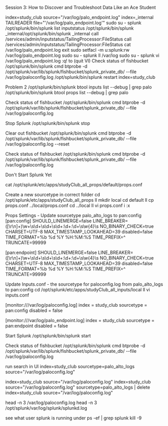 Session 3: How to Discover and Troubleshoot Data Like an Ace Student

index=study_club source="/var/log/palo_endpoint.log"
index=_internal TAILREADER file="'/var/log/palo_endpoint.log'"
sudo su - splunk
/opt/splunk/bin/splunk list inputstatus
/opt/splunk/bin/splunk _internal/opt/splunk/bin/splunk _internal call /services/admin/inputstatus/TailingProcessor:FileStatus
 call /services/admin/inputstatus/TailingProcessor:FileStatus
 cat /var/log/palo_endpoint.log
 exit
sudo setfacl -m u:splunk:rw /var/log/palo_endpoint.log
sudo su - splunk
ll /var/log
sudo su - splunk 
vi  /var/log/palo_endpoint.log
:q! to (quit VI)
Check status of fishbucket
/opt/splunk/bin/splunk cmd btprobe -d /opt/splunk/var/lib/splunk/fishbucket/splunk_private_db/ --file /var/log/paloconfig.log
/opt/splunk/bin/splunk restart
index=study_club

Problem 2
/opt/splunk/bin/splunk btool inputs list --debug | grep palo
/opt/splunk/bin/splunk btool props list --debug | grep palo

Check status of fishbucket
/opt/splunk/bin/splunk cmd btprobe -d /opt/splunk/var/lib/splunk/fishbucket/splunk_private_db/ --file /var/log/paloconfig.log


Stop Splunk
/opt/splunk/bin/splunk stop


Clear out fishbucket 
/opt/splunk/bin/splunk cmd btprobe -d /opt/splunk/var/lib/splunk/fishbucket/splunk_private_db/ --file /var/log/paloconfig.log --reset

Check status of fishbucket
/opt/splunk/bin/splunk cmd btprobe -d /opt/splunk/var/lib/splunk/fishbucket/splunk_private_db/ --file /var/log/paloconfig.log

Don't Start Splunk Yet


cat /opt/splunk/etc/apps/studyClub_all_props/default/props.conf

Create a new sourcetype in correct folder
cd /opt/splunk/etc/apps/studyClub_all_props
ll
mkdir local
cd default
ll
cp props.conf ../local/props.conf
cd ../local
ll
vi props.conf
i
:x

Props Settings - Update sourcetype palo_alto_logs to pan:config
[pan:config]
SHOULD_LINEMERGE=false
LINE_BREAKER=([\r\n]+)\w+\s\d+\s\d+\s\d+:\d+:\d+\s\w{4}\s
NO_BINARY_CHECK=true
CHARSET=UTF-8
MAX_TIMESTAMP_LOOKAHEAD=39
disabled=false
TIME_FORMAT=%b %d %Y %H:%M:%S
TIME_PREFIX=^
TRUNCATE=99999

[pan:endpoint]
SHOULD_LINEMERGE=false
LINE_BREAKER=([\r\n]+)\w+\s\d+\s\d+\s\d+:\d+:\d+\s\w{4}\s
NO_BINARY_CHECK=true
CHARSET=UTF-8
MAX_TIMESTAMP_LOOKAHEAD=39
disabled=false
TIME_FORMAT=%b %d %Y %H:%M:%S
TIME_PREFIX=^
TRUNCATE=99999


Update Inputs.conf - the sourcetype for paloconfig.log from palo_alto_logs to pan:config
cd /opt/splunk/etc/apps/studyClub_all_inputs/local
ll
vi inputs.conf

[monitor:///var/log/paloconfig.log]
index = study_club
sourcetype = pan:config
disabled = false

[monitor:///var/log/palo_endpoint.log]
index = study_club
sourcetype = pan:endpoint
disabled = false

Start Splunk
/opt/splunk/bin/splunk start

Check status of fishbucket
/opt/splunk/bin/splunk cmd btprobe -d /opt/splunk/var/lib/splunk/fishbucket/splunk_private_db/ --file /var/log/paloconfig.log

run search in UI
index=study_club sourcetype=palo_alto_logs source="/var/log/paloconfig.log"


index=study_club source="/var/log/paloconfig.log"
index=study_club source="/var/log/paloconfig.log" sourcetype=palo_alto_logs | delete
index=study_club source="/var/log/paloconfig.log"


head -n 3 /var/log/paloconfig.log
head -n 3 /opt/splunk/var/log/splunk/splunkd.log

see what user splunk is running under
ps -ef | grep splunk
kill -9 <PID> 

